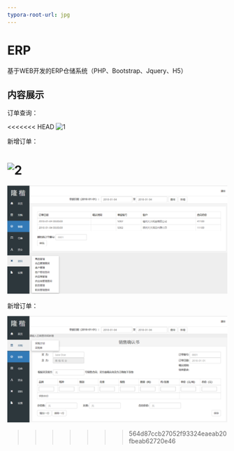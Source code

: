 ```yaml
---
typora-root-url: jpg
---
```


# ERP
基于WEB开发的ERP仓储系统（PHP、Bootstrap、Jquery、H5）





## 内容展示

订单查询：

<<<<<<< HEAD
![1](/1.png)

新增订单：

![2](/2.png)
=======
![1](jpg/1.png)

新增订单：

![2](jpg/2.png)
>>>>>>> 564d87ccb27052f93324eaeab20fbeab62720e46

